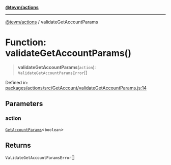 [**@tevm/actions**](../README.md)

***

[@tevm/actions](../globals.md) / validateGetAccountParams

# Function: validateGetAccountParams()

> **validateGetAccountParams**(`action`): `ValidateGetAccountParamsError`[]

Defined in: [packages/actions/src/GetAccount/validateGetAccountParams.js:14](https://github.com/evmts/tevm-monorepo/blob/main/packages/actions/src/GetAccount/validateGetAccountParams.js#L14)

## Parameters

### action

[`GetAccountParams`](../type-aliases/GetAccountParams.md)\<`boolean`\>

## Returns

`ValidateGetAccountParamsError`[]

